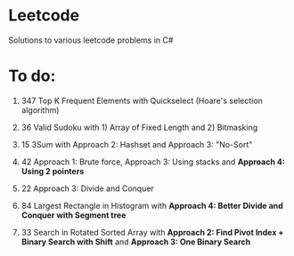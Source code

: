 # Leetcode
Solutions to various leetcode problems in C#

# To do: 

1. 347 Top K Frequent Elements with Quickselect (Hoare's selection algorithm)

2. 36 Valid Sudoku with 1) Array of Fixed Length and 2) Bitmasking

3. 15 3Sum with Approach 2: Hashset and Approach 3: "No-Sort"

4. 42 Approach 1: Brute force, Approach 3: Using stacks and **Approach 4: Using 2 pointers**

5. 22 Approach 3: Divide and Conquer

6. 84 Largest Rectangle in Histogram with **Approach 4: Better Divide and Conquer with Segment tree**

7. 33 Search in Rotated Sorted Array with **Approach 2: Find Pivot Index + Binary Search with Shift** and **Approach 3: One Binary Search**

